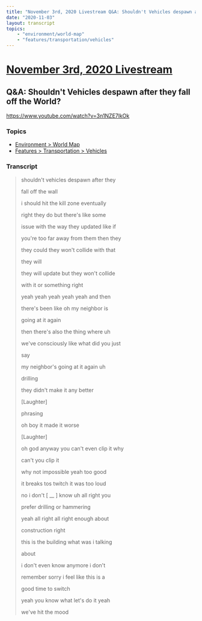 ```yaml
---
title: "November 3rd, 2020 Livestream Q&A: Shouldn't Vehicles despawn after they fall off the World?"
date: "2020-11-03"
layout: transcript
topics:
    - "environment/world-map"
    - "features/transportation/vehicles"
---
```

# [November 3rd, 2020 Livestream](../2020-11-03.md)
## Q&A: Shouldn't Vehicles despawn after they fall off the World?
https://www.youtube.com/watch?v=3n1NZE7lkOk

### Topics
* [Environment > World Map](../topics/environment/world-map.md)
* [Features > Transportation > Vehicles](../topics/features/transportation/vehicles.md)

### Transcript

> shouldn't vehicles despawn after they
>
> fall off the wall
>
> i should hit the kill zone eventually
>
> right they do but there's like some
>
> issue with the way they updated like if
>
> you're too far away from them then they
>
> they could they won't collide with that
>
> they will
>
> they will update but they won't collide
>
> with it or something right
>
> yeah yeah yeah yeah yeah and then
>
> there's been like oh my neighbor is
>
> going at it again
>
> then there's also the thing where uh
>
> we've consciously like what did you just
>
> say
>
> my neighbor's going at it again uh
>
> drilling
>
> they didn't make it any better
>
> [Laughter]
>
> phrasing
>
> oh boy it made it worse
>
> [Laughter]
>
> oh god anyway you can't even clip it why
>
> can't you clip it
>
> why not impossible yeah too good
>
> it breaks tos twitch it was too loud
>
> no i don't [ __ ] know uh all right you
>
> prefer drilling or hammering
>
> yeah all right all right enough about
>
> construction right
>
> this is the building what was i talking
>
> about
>
> i don't even know anymore i don't
>
> remember sorry i feel like this is a
>
> good time to switch
>
> yeah you know what let's do it yeah
>
> we've hit the mood
>
